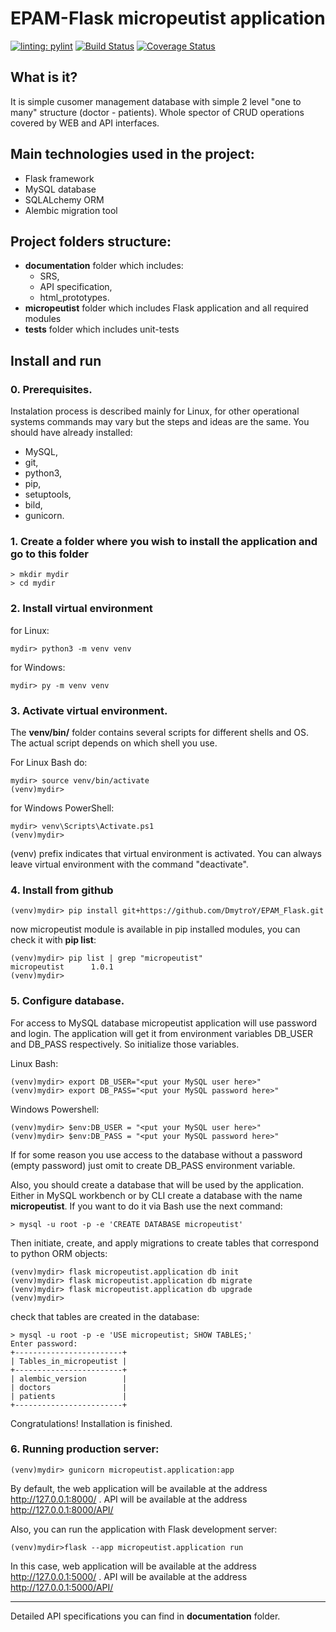 # EPAM-Flask micropeutist application

[![linting: pylint](https://img.shields.io/badge/linting-pylint-yellowgreen)](https://github.com/PyCQA/pylint)
[![Build Status](https://app.travis-ci.com/DmytroY/EPAM_Flask.svg?branch=main)](https://app.travis-ci.com/DmytroY/EPAM_Flask)
[![Coverage Status](https://coveralls.io/repos/github/DmytroY/EPAM_Flask/badge.svg?branch=main&kill_cache=1)](https://coveralls.io/github/DmytroY/EPAM_Flask?branch=main)


## What is it? 
It is simple cusomer management database with simple 2 level "one to many" structure (doctor - patients).
Whole spector of CRUD operations covered by WEB and API interfaces.

## Main technologies used in the project:
- Flask framework
- MySQL database
- SQLALchemy ORM
- Alembic migration tool

## Project folders structure:
- **documentation** folder which includes:
  - SRS, 
  - API specification,
  - html_prototypes.
- **micropeutist** folder which includes Flask application and all required modules
- **tests** folder which includes unit-tests

## Install and run

### 0. Prerequisites.
Instalation process is described mainly for Linux, for other operational systems commands may vary but the steps and ideas are the same. You should have already installed:
 * MySQL,
 * git,
 * python3,
 * pip,
 * setuptools,
 * bild,
 * gunicorn.
 

### 1. Create a folder where you wish to install the application and go to this folder
```
> mkdir mydir
> cd mydir
```

### 2. Install virtual environment
for Linux:
```
mydir> python3 -m venv venv
```
for Windows:
```
mydir> py -m venv venv
```

### 3. Activate virtual environment.
The **venv/bin/** folder contains several scripts for different shells and OS. The actual script depends on which shell you use. 

For Linux Bash do:
```
mydir> source venv/bin/activate
(venv)mydir>
```
for Windows PowerShell:
```
mydir> venv\Scripts\Activate.ps1
(venv)mydir>
```

(venv) prefix indicates that virtual environment is activated. You can always leave virtual environment with the command "deactivate".

### 4. Install from github
```
(venv)mydir> pip install git+https://github.com/DmytroY/EPAM_Flask.git
```
now micropeutist module is available in pip installed modules, you can check it with **pip list**:
```
(venv)mydir> pip list | grep "micropeutist"
micropeutist      1.0.1
(venv)mydir>
```

### 5. Configure database.
For access to MySQL database micropeutist application will use password and login. The application will get it from environment variables DB_USER and DB_PASS respectively. So initialize those variables.

Linux Bash:
```
(venv)mydir> export DB_USER="<put your MySQL user here>"
(venv)mydir> export DB_PASS="<put your MySQL password here>"
```
Windows Powershell:
```
(venv)mydir> $env:DB_USER = "<put your MySQL user here>"
(venv)mydir> $env:DB_PASS = "<put your MySQL password here>"
```
If for some reason you use access to the database without a password (empty password) just omit to create DB_PASS environment variable.

Also, you should create a database that will be used by the application. Either in MySQL workbench or by CLI create a database with the name **micropeutist**. If you want to do it via Bash use the next command:
```
> mysql -u root -p -e 'CREATE DATABASE micropeutist'
```
Then initiate, create, and apply migrations to create tables that correspond to python ORM objects:
```
(venv)mydir> flask micropeutist.application db init
(venv)mydir> flask micropeutist.application db migrate
(venv)mydir> flask micropeutist.application db upgrade
(venv)mydir>
```
check that tables are created in the database:
```
> mysql -u root -p -e 'USE micropeutist; SHOW TABLES;'
Enter password:
+------------------------+
| Tables_in_micropeutist |
+------------------------+
| alembic_version        |
| doctors                |
| patients               |
+------------------------+
```
Congratulations! 
Installation is finished.
### 6. Running production server:
```
(venv)mydir> gunicorn micropeutist.application:app
```
By default, the web application will be available at the address http://127.0.0.1:8000/ .
API will be available at the address http://127.0.0.1:8000/API/

Also, you can run the application with Flask development server:
```
(venv)mydir>flask --app micropeutist.application run
```
In this case, web application will be available at the address http://127.0.0.1:5000/ .
API will be available at the address http://127.0.0.1:5000/API/


---------------------------
Detailed API specifications you can find in **documentation** folder.
